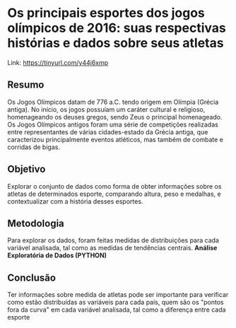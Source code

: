 # Os principais esportes dos jogos olímpicos de 2016: suas respectivas histórias e dados sobre seus atletas

Link: https://tinyurl.com/y44j6xmp

## Resumo
Os Jogos Olímpicos datam de 776 a.C. tendo origem em Olímpia (Grécia antiga). No início, os jogos possuíam um caráter cultural e religioso, homenageando os deuses gregos, sendo Zeus o principal homenageado.
Os Jogos Olímpicos antigos foram uma série de competições realizadas entre representantes de várias cidades-estado da Grécia antiga, que caracterizou principalmente eventos atléticos, mas também de combate e corridas de bigas.

## Objetivo
Explorar o conjunto de dados como forma de obter informações sobre os atletas de determinados esporte, comparando altura, peso e medalhas, e contextualizar com a história desses esportes.

## Metodologia
Para explorar os dados, foram feitas medidas de distribuições para cada variável analisada, tal como as medidas de tendências centrais.
**Análise Exploratória de Dados (PYTHON)**

## Conclusão
Ter informações sobre medida de atletas pode ser importante para verificar como estão distribuídas as variáveis para cada país, quem são os "pontos fora da curva" em cada variável analisada, tal como a diferença entre cada esporte
